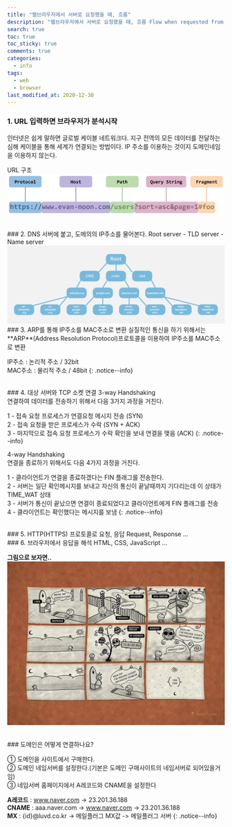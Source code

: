 ```yaml
---
title: "웹브라우저에서 서버로 요청했을 때, 흐름"
description: "웹브라우저에서 서버로 요청했을 때, 흐름 Flow when requested from web browser to server"
search: true
toc: true
toc_sticky: true
comments: true
categories:
  - info
tags:
  - web
  - browser
last_modified_at: 2020-12-30
---
```


<!-- https://www.itworld.co.kr/news -->
<!-- https://aws.amazon.com/ko/events/builders-online-series/ -->

### 1. URL 입력하면 브라우저가 분석시작
인터넷은 쉽게 말하면 글로벌 케이블 네트워크다.
지구 전역의 모든 데이터를 전달하는 심해 케이블을 통해 세계가 연결되는 방법이다.
IP 주소를 이용하는 것이지 도메인네임을 이용하지 않는다.

URL 구조<br>
<a href="/assets/images/post/url-exp.png">
    <img src="/assets/images/post/url-exp.png" alt="URL 설명">
</a>

<br>
### 2. DNS 서버에 붙고, 도메의의 IP주소를 물어본다.
Root server - TLD server - Name server
<a href="/assets/images/post/dns-info.png">
    <img src="/assets/images/post/dns-info.png" alt="dns server 정보">
</a>

<br>
### 3. ARP를 통해 IP주소를 MAC주소로 변환
실질적인 통신을 하기 위해서는 **ARP**(Address Resolution Protocol)프로토콜을 이용하여 IP주소를 MAC주소로 변환

IP주소 : 논리적 주소 / 32bit<br>
MAC주소 : 물리적 주소 / 48bit 
{: .notice--info}

<br>
### 4. 대상 서버와 TCP 소켓 연결
3-way Handshaking<br>
연결하여 데이터를 전송하기 위해서 다음 3가지 과정을 거친다.

1 - 접속 요청 프로세스가 연결요청 메시지 전송 (SYN)<br>
2 - 접속 요청을 받은 프로세스가 수락 (SYN + ACK)<br>
3 - 마지막으로 접속 요청 프로세스가 수락 확인을 보내 연결을 맺음 (ACK)
{: .notice--info}

4-way Handshaking<br>
연결을 종료하기 위해서도 다음 4가지 과정을 거친다.

1 - 클라이언트가 연결을 종료하겠다는 FIN 플래그를 전송한다.<br>
2 - 서버는 일단 확인메시지를 보내고 자신의 통신이 끝날때까지 기다리는데 이 상태가 TIME_WAT 상태<br>
3 - 서버가 통신이 끝났으면 연결이 종료되었다고 클라이언트에게 FIN 플래그를 전송<br>
4 - 클라이언트는 확인했다는 메시지를 보냄
{: .notice--info}

<br>
### 5. HTTP(HTTPS) 프로토콜로 요청, 응답
Request, Response ...

<br>
### 6. 브라우저에서 응답을 해석
HTML, CSS, JavaScript ...

**그림으로 보자면..**
<a href="/assets/images/post/url-process.jpg">
    <img src="/assets/images/post/url-process.jpg" alt="URL 과정">
</a>

<br>
### 도메인은 어떻게 연결하나요?

① 도메인을 사이트에서 구매한다.<br>
② 도메인 네임서버를 설정한다.(기본은 도메인 구매사이트의 네임서버로 되어있을거임)<br>
③ 네임서버 홈페이지에서 A레코드와 CNAME을 설정한다<br>

**A레코드** : www.naver.com -> 23.201.36.188<br>
**CNAME** : aaa.naver.com -> www.naver.com -> 23.201.36.188<br>
**MX** : {id}@luvd.co.kr -> 메일플러그 MX값 -> 메일플러그 서버
{: .notice--info}




<!--
## CORS란 무엇인가요?

## 웹 서버와 웹 어플리케이션 서버(WAS)의 차이는 무엇인가요?

## REST API에 대해서 설명해 주세요.

## API Gateway란 무엇인가요?

## API Gateway가 다운되면 모든 API를 사용 못할지도 모르는데, 어떤 방안을 마련해야 할까요?
-->